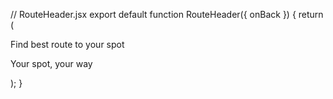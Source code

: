 // RouteHeader.jsx
export default function RouteHeader({ onBack }) {
  return (
    <div className="route-header">
      <i className="fa fa-arrow-left go-back" onClick={onBack}></i>
      <div>
        <p>Find best route to your spot</p>
        <p>Your spot, your way</p>
      </div>
    </div>
  );
}
